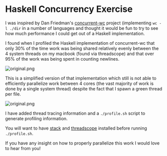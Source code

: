 # Haskell Concurrency Exercise

I was inspired by Dan Friedman's [concurrent-wc](https://github.com/dan-f/concurrent-wc) project
(implementing `wc -l ./dir` in a number of languages and thought it would be fun to try
to see how much performance I could get out of a Haskell implementation.

I found when I profiled the Haskell implementation of concurrent-wc that only
30% of the time work was being shared relatively evenly between the
4 system threads on my macbook (found via threadscope) and that over 95% of the
work was being spent in counting newlines.

![original.png](https://raw.githubusercontent.com/nicksanford/concurrency-exercise/master/images/original.png)

This is a simplified version of that implementation which still is not able to
efficiently parallelize work between 4 cores (the vast majority of work is
done by a single system thread) despite the fact that I spawn a green thread per
file.

![original.png](https://raw.githubusercontent.com/nicksanford/concurrency-exercise/master/images/new.png)

I have added thread tracing information and a `./profile.sh` script to generate
profiling information.

You will want to have [stack](https://docs.haskellstack.org/en/stable/README/)
and [threadscope](https://github.com/haskell/ThreadScope) installed before running
`./profile.sh`.

If you have any insight on how to properly parallelize this work I would love
to hear from you!
